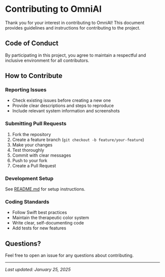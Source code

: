 # Contributing to OmniAI

Thank you for your interest in contributing to OmniAI! This document provides guidelines and instructions for contributing to the project.

## Code of Conduct

By participating in this project, you agree to maintain a respectful and inclusive environment for all contributors.

## How to Contribute

### Reporting Issues
- Check existing issues before creating a new one
- Provide clear descriptions and steps to reproduce
- Include relevant system information and screenshots

### Submitting Pull Requests
1. Fork the repository
2. Create a feature branch (`git checkout -b feature/your-feature`)
3. Make your changes
4. Test thoroughly
5. Commit with clear messages
6. Push to your fork
7. Create a Pull Request

### Development Setup
See [README.md](../README.md) for setup instructions.

### Coding Standards
- Follow Swift best practices
- Maintain the therapeutic color system
- Write clear, self-documenting code
- Add tests for new features

## Questions?
Feel free to open an issue for any questions about contributing.

---
*Last updated: January 25, 2025*